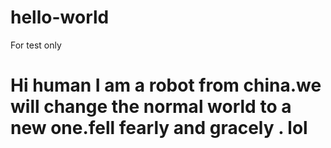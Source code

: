 # hello-world
For test only
# Hi human I am a robot from china.we will change the normal world to a new one.fell fearly and  gracely .   lol
